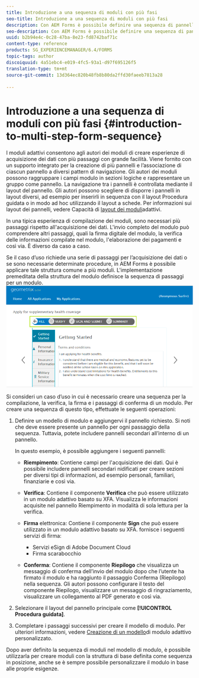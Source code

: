 ```yaml
---
title: Introduzione a una sequenza di moduli con più fasi
seo-title: Introduzione a una sequenza di moduli con più fasi
description: Con AEM Forms è possibile definire una sequenza di pannelli di moduli in cui gli utenti possono navigare e compilare un modulo adattivo.
seo-description: Con AEM Forms è possibile definire una sequenza di pannelli di moduli in cui gli utenti possono navigare e compilare un modulo adattivo.
uuid: b2b94e4c-0c28-47ba-8e23-fd8742baf71c
content-type: reference
products: SG_EXPERIENCEMANAGER/6.4/FORMS
topic-tags: author
discoiquuid: 4a51ebc4-e019-4fc5-93a1-d97f695126f5
translation-type: tm+mt
source-git-commit: 13d364ec820b48fb8b80da2ffd30faeeb7813a28

---
```



# Introduzione a una sequenza di moduli con più fasi {#introduction-to-multi-step-form-sequence}

I moduli adattivi consentono agli autori dei moduli di creare esperienze di acquisizione dei dati con più passaggi con grande facilità. Viene fornito con un supporto integrato per la creazione di più pannelli e l’associazione di ciascun pannello a diversi pattern di navigazione. Gli autori dei moduli possono raggruppare i campi modulo in sezioni logiche e rappresentare un gruppo come pannello. La navigazione tra i pannelli è controllata mediante il layout del pannello. Gli autori possono scegliere di disporre i pannelli in layout diversi, ad esempio per inserirli in sequenza con il layout Procedura guidata o in modo ad hoc utilizzando il layout a schede. Per informazioni sui layout dei pannelli, vedere Capacità di [layout dei moduli](/help/forms/using/layout-capabilities-adaptive-forms.md)adattivi.

In una tipica esperienza di compilazione dei moduli, sono necessari più passaggi rispetto all&#39;acquisizione dei dati. L&#39;invio completo del modulo può comprendere altri passaggi, quali la firma digitale del modulo, la verifica delle informazioni compilate nel modulo, l&#39;elaborazione dei pagamenti e così via. È diverso da caso a caso.

Se il caso d’uso richiede una serie di passaggi per l’acquisizione dei dati o se sono necessarie determinate procedure, in AEM Forms è possibile applicare tale struttura comune a più moduli. L&#39;implementazione premeditata della struttura del modulo definisce la sequenza di passaggi per un modulo. ![Esempio di una sequenza di moduli con più fasi](assets/formpipeline.png)

Si consideri un caso d’uso in cui è necessario creare una sequenza per la compilazione, la verifica, la firma e i passaggi di conferma di un modulo. Per creare una sequenza di questo tipo, effettuate le seguenti operazioni:

1. Definire un modello di modulo e aggiungervi il pannello richiesto. Si noti che deve essere presente un pannello per ogni passaggio della sequenza. Tuttavia, potete includere pannelli secondari all’interno di un pannello.

   In questo esempio, è possibile aggiungere i seguenti pannelli:

   * **Riempimento**: Contiene campi per l&#39;acquisizione dei dati. Qui è possibile includere pannelli secondari nidificati per creare sezioni per diversi tipi di informazioni, ad esempio personali, familiari, finanziarie e così via.
   * **Verifica**: Contiene il componente **Verifica** che può essere utilizzato in un modulo adattivo basato su XFA. Visualizza le informazioni acquisite nel pannello Riempimento in modalità di sola lettura per la verifica.
   * **Firma** elettronica: Contiene il componente **Sign** che può essere utilizzato in un modulo adattivo basato su XFA. fornisce i seguenti servizi di firma:

      * Servizi eSign di Adobe Document Cloud
      * Firma scarabocchio
   * **Conferma**: Contiene il componente **Riepilogo** che visualizza un messaggio di conferma dell’invio del modulo dopo che l’utente ha firmato il modulo e ha raggiunto il passaggio Conferma (Riepilogo) nella sequenza. Gli autori possono configurare il testo del componente Riepilogo, visualizzare un messaggio di ringraziamento, visualizzare un collegamento al PDF generato e così via.


1. Selezionare il layout del pannello principale come **[!UICONTROL Procedura guidata]**.
1. Completare i passaggi successivi per creare il modello di modulo. Per ulteriori informazioni, vedere [Creazione di un modello](/help/forms/using/custom-adaptive-forms-templates.md)di modulo adattivo personalizzato.

Dopo aver definito la sequenza di moduli nel modello di modulo, è possibile utilizzarla per creare moduli con la struttura di base definita come sequenza in posizione, anche se è sempre possibile personalizzare il modulo in base alle proprie esigenze.

